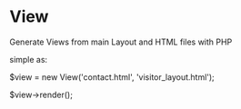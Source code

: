 # View

Generate Views from main Layout and HTML files with PHP

simple as:

$view = new View('contact.html', 'visitor_layout.html');

$view->render();